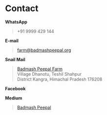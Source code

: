 <!--
Title: Contact us
Scripts:
- //static.medium.com/embed.js
Javascript:
  (function(d, s, id) {
	var js, fjs = d.getElementsByTagName(s)[0];
    if (d.getElementById(id)) return;
    js = d.createElement(s); js.id = id;
	js.src = "//connect.facebook.net/en_US/sdk.js#xfbml=1&version=v2.5&appId=110794508476";
	fjs.parentNode.insertBefore(js, fjs);
}(document, 'script', 'facebook-jssdk'));

-->

Contact
==========

**WhatsApp**  
	
> +91 9999 429 144

**E-mail**  

> farm@badmashpeepal.org

**Snail Mail**

> [Badmash Peepal Farm]( ?directions )  
> Village Dhanotu, Teshil Shahpur  
> District Kangra, Himachal Pradesh 176208

**Facebook**

> <div id="fb-root"></div>

**Medium**

> <a class="m-profile" href="https://medium.com/@badmashpeepal">Badmash Peepal</a>